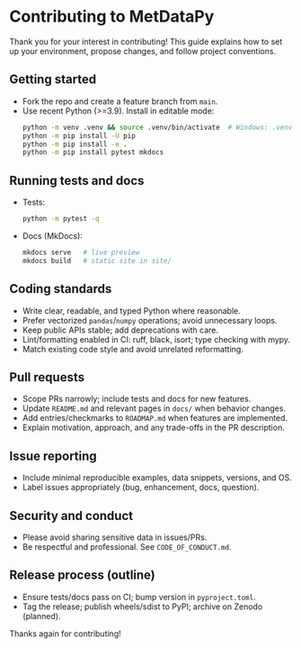 # Contributing to MetDataPy

Thank you for your interest in contributing! This guide explains how to set up your environment, propose changes, and follow project conventions.

## Getting started

- Fork the repo and create a feature branch from `main`.
- Use recent Python (>=3.9). Install in editable mode:
  ```bash
  python -m venv .venv && source .venv/bin/activate  # Windows: .venv\Scripts\activate
  python -m pip install -U pip
  python -m pip install -e .
  python -m pip install pytest mkdocs
  ```

## Running tests and docs

- Tests:
  ```bash
  python -m pytest -q
  ```
- Docs (MkDocs):
  ```bash
  mkdocs serve   # live preview
  mkdocs build   # static site in site/
  ```

## Coding standards

- Write clear, readable, and typed Python where reasonable.
- Prefer vectorized `pandas`/`numpy` operations; avoid unnecessary loops.
- Keep public APIs stable; add deprecations with care.
- Lint/formatting enabled in CI: ruff, black, isort; type checking with mypy.
- Match existing code style and avoid unrelated reformatting.

## Pull requests

- Scope PRs narrowly; include tests and docs for new features.
- Update `README.md` and relevant pages in `docs/` when behavior changes.
- Add entries/checkmarks to `ROADMAP.md` when features are implemented.
- Explain motivation, approach, and any trade-offs in the PR description.

## Issue reporting

- Include minimal reproducible examples, data snippets, versions, and OS.
- Label issues appropriately (bug, enhancement, docs, question).

## Security and conduct

- Please avoid sharing sensitive data in issues/PRs.
- Be respectful and professional. See `CODE_OF_CONDUCT.md`.

## Release process (outline)

- Ensure tests/docs pass on CI; bump version in `pyproject.toml`.
- Tag the release; publish wheels/sdist to PyPI; archive on Zenodo (planned).

Thanks again for contributing!
